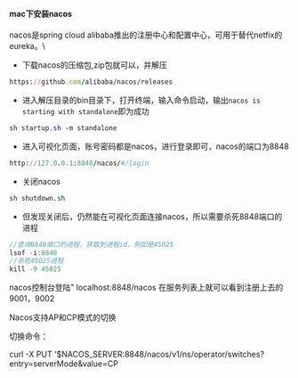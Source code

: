 #### mac下安装nacos



nacos是spring cloud alibaba推出的注册中心和配置中心，可用于替代netfix的eureka。\

- 下载nacos的压缩包,zip包就可以，并解压



```ruby
https://github.com/alibaba/nacos/releases
```

- 进入解压目录的bin目录下，打开终端，输入命令启动，输出`nacos is starting with standalone`即为成功



```css
sh startup.sh -m standalone
```

- 进入可视化页面，账号密码都是nacos，进行登录即可，nacos的端口为8848



```ruby
http://127.0.0.1:8848/nacos/#/login
```

- 关闭nacos



```css
sh shutdown.sh
```

- 但发现关闭后，仍然能在可视化页面连接nacos，所以需要杀死8848端口的进程



```cpp
//查询8848端口的进程，获取到进程id，例如是45025
lsof -i:8848
//杀死45025进程
kill -9 45025
```

nacos控制台登陆"
localhost:8848/nacos
在服务列表上就可以看到注册上去的9001，9002

Nacos支持AP和CP模式的切换

切换命令：

curl -X PUT '$NACOS_SERVER:8848/nacos/v1/ns/operator/switches?entry=serverMode&value=CP


